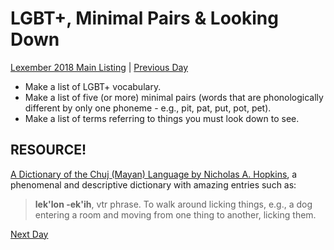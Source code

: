 # LGBT+, Minimal Pairs & Looking Down
[Lexember 2018 Main Listing](toc_lex18.md) | [Previous Day](05.md)

+ Make a list of LGBT+ vocabulary.
+ Make a list of five (or more) minimal pairs (words that are phonologically different by only one phoneme - e.g., pit, pat, put, pot, pet).
+ Make a list of terms referring to things you must look down to see.

## RESOURCE!

[A Dictionary of the Chuj (Mayan) Language by Nicholas A. Hopkins](https://drive.google.com/file/d/1qfO1sVolfjOaB61AwEmd5EAKt_HkVLW9/view?usp=sharing), a phenomenal and descriptive dictionary with amazing entries such as:

> **lek'lon -ek'ih**, vtr phrase. To walk around licking things, e.g., a dog entering a room and moving from one thing to another, licking them.

[Next Day](07.md)